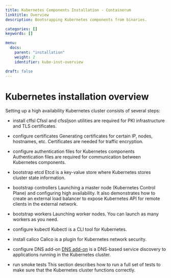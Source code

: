 ```yaml
---
title: Kubernetes Components Installation - Containerum
linktitle: Overview
description: Bootsrapping Kubernetes components from binaries.

categories: []
keywords: []

menu:
  docs:
    parent: "installation"
    weight: 2
    identifier: kube-inst-overview

draft: false
---
```



# Kubernetes installation overview

Setting up a high availability Kubernetes cluster consists of several steps:

- install cffsl
Cfssl and cfssljson utilities are required for PKI infrastructure and TLS certificates.

- configure certificates
Generating certificates for certain IP, nodes, hostnames, etc. Certificates are needed for traffic encryption.

- configure authentication files for Kubernetes components
Authentication files are required for communication between Kubernetes components.

- bootstrap etcd
Etcd is a key-value store where Kubernetes stores cluster state information.

- bootstrap controllers
Launching a master node (Kubernetes Control Plane) and configuring high availability. It also demonstrates how to create an external load balancer to expose Kubernetes API for remote clients in the external network.

- bootstrap workers
Launching worker nodes. You can launch as many workers as you need.

- configure kubectl
Kubectl is a CLI tool for Kubernetes.

- install calico
Calico is a plugin for Kubernetes network security.

- configure DNS add-on
[DNS add-on](https://kubernetes.io/docs/concepts/services-networking/dns-pod-service/) is a DNS-based service discovery to applications running in the Kubernetes cluster.

- run smoke tests
This section describes how to run a full set of tests to make sure that the Kubernetes cluster functions correctly.
